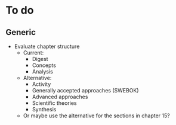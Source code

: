 # To do

## Generic

- Evaluate chapter structure
  - Current:
    - Digest
    - Concepts
    - Analysis
  - Alternative:
    - Activity
    - Generally accepted approaches (SWEBOK)
    - Advanced approaches
    - Scientific theories
    - Synthesis
  - Or maybe use the alternative for the sections in chapter 15?
